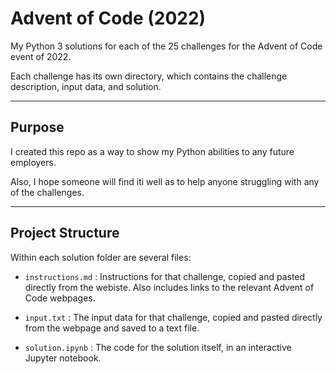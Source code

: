 # Advent of Code (2022)

My Python 3 solutions for each of the 25 challenges for the Advent of Code event of 2022.

Each challenge has its own directory, which contains the challenge description, input data, and solution. 

---

## Purpose

I created this repo as a way to show my Python abilities to any future employers.

Also, I hope someone will find iti  well as to help anyone struggling with any of the challenges.

---

## Project Structure

Within each solution folder are several files:

- `instructions.md` : Instructions for that challenge, copied and pasted directly from the webiste. Also includes links to the relevant Advent of Code webpages. 

- `input.txt` : The input data for that challenge, copied and pasted directly from the webpage and saved to a text file.

- `solution.ipynb` : The code for the solution itself, in an interactive Jupyter notebook. 
